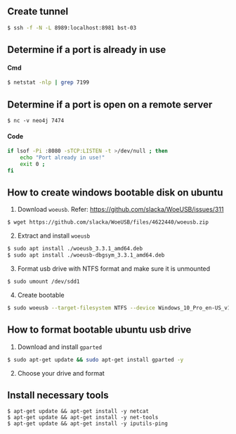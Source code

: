 ## Create tunnel
```sh
$ ssh -f -N -L 8989:localhost:8981 bst-03
```

## Determine if a port is already in use

#### Cmd
```sh
$ netstat -nlp | grep 7199
```

## Determine if a port is open on a remote server
```
$ nc -v neo4j 7474
```

#### Code
```sh
if lsof -Pi :8080 -sTCP:LISTEN -t >/dev/null ; then
    echo "Port already in use!"
    exit 0 ;
fi
```

## How to create windows bootable disk on ubuntu

1. Download `woeusb`. Refer: https://github.com/slacka/WoeUSB/issues/311
```sh
$ wget https://github.com/slacka/WoeUSB/files/4622440/woeusb.zip
```

2. Extract and install `woeusb`
```sh
$ sudo apt install ./woeusb_3.3.1_amd64.deb
$ sudo apt install ./woeusb-dbgsym_3.3.1_amd64.deb
```

3. Format usb drive with NTFS format and make sure it is unmounted
```sh
$ sudo umount /dev/sdd1
```

4. Create bootable
```sh
$ sudo woeusb --target-filesystem NTFS --device Windows_10_Pro_en-US_v1909_x64_BiT_Activated.iso /dev/sdd
```

## How to format bootable ubuntu usb drive
1. Download and install `gparted`
```sh
$ sudo apt-get update && sudo apt-get install gparted -y 
```

2. Choose your drive and format

## Install necessary tools
```
$ apt-get update && apt-get install -y netcat
$ apt-get update && apt-get install -y net-tools
$ apt-get update && apt-get install -y iputils-ping
```
